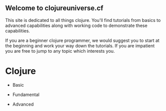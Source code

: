 ## Welcome to clojureuniverse.cf

This site is dedicated to all things clojure. You'll find tutorials from basics to advanced capabilities along with working code to demonstrate these capabilities.

If you are a beginner clojure programmer, we would suggest you to start at the beginning and work your way down the tutorials. If you are impatient you are free to jump to any topic which interests you. 

# Clojure

- Basic

- Fundamental

- Advanced

